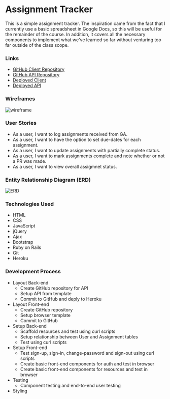 # Assignment Tracker

This is a simple assignment tracker. The inspiration came from the fact
that I currently use a basic spreadsheet in Google Docs, so this will be useful for
the remainder of the course. In addition, it covers all the necessary components to
implement what we've learned so far without venturing too far outside of the class
scope.

### Links
* [GitHub Client Repository](https://github.com/jgalla/assignment-tracker-client)
* [GitHub API Repository](https://github.com/jgalla/assignment-tracker-api)
* [Deployed Client](https://jgalla.github.io/assignment-tracker-client/)
* [Deployed API](https://assignment-tracker-api.herokuapp.com/)

### Wireframes
![wireframe](https://i.imgur.com/eG1lagS.jpg)

### User Stories
* As a user, I want to log assignments received from GA.
* As a user, I want to have the option to set due-dates for each assignment.
* As a user, I want to update assignments with partially complete status.
* As a user, I want to mark assignments complete and note whether or not a PR was made.
* As a user, I want to view overall assigmnet status.

### Entity Relationship Diagram (ERD)
![ERD](https://i.imgur.com/ENVZRke.jpg)

### Technologies Used
* HTML
* CSS
* JavaScript
* jQuery
* Ajax
* Bootstrap
* Ruby on Rails
* Git
* Heroku

### Development Process
* Layout Back-end
  - Create GitHub repository for API
  - Setup API from template
  - Commit to GitHub and deply to Heroku
* Layout Front-end
  - Create GitHub repository
  - Setup browser template
  - Commit to GitHub
* Setup Back-end
  - Scaffold resources and test using curl scripts
  - Setup relationship between User and Assignment tables
  - Test using curl scripts
* Setup Front-end
  - Test sign-up, sign-in, change-password and sign-out using curl scripts
  - Create basic front-end components for auth and test in browser
  - Create basic front-end components for resources and test in browser
* Testing
  - Component testing and end-to-end user testing
* Styling
